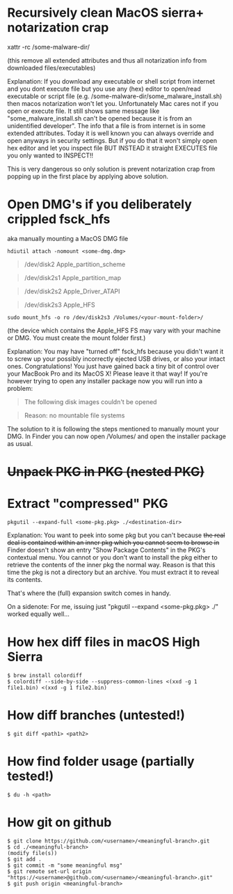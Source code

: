 # Recursively clean MacOS sierra+ notarization crap
xattr -rc /some-malware-dir/

(this remove all extended attributes and thus all notarization info from downloaded files/executables)

Explanation: If you download any executable or shell script from internet and you dont execute file but you use any (hex) editor to open/read executable or script file (e.g. /some-malware-dir/some_malware_install.sh) then macos notarization won't let you. Unfortunately Mac cares not if you open or execute file. It still shows same message like "some_malware_install.sh can't be opened because it is from an unidentified developer". The info that a file is from internet is in some extended attributes.
Today it is well known you can always override and open anyways in security settings.
But if you do that it won't simply open hex editor and let you inspect file BUT INSTEAD it straight EXECUTES file you only wanted to INSPECT!!

This is very dangerous so only solution is prevent notarization crap from popping up in the first place by applying above solution.

# Open DMG's if you deliberately crippled fsck_hfs
aka manually mounting a MacOS DMG file
```
hdiutil attach -nomount <some-dmg.dmg>
```
> /dev/disk2          	Apple_partition_scheme

> /dev/disk2s1        	Apple_partition_map

> /dev/disk2s2        	Apple_Driver_ATAPI

> /dev/disk2s3        	Apple_HFS

```
sudo mount_hfs -o ro /dev/disk2s3 /Volumes/<your-mount-folder>/
```
(the device which contains the Apple_HFS FS may vary with your machine or DMG. You must create the mount folder first.)

Explanation: You may have "turned off" fsck_hfs because you didn't want it to screw up your possibly incorrectly ejected USB drives, or also your intact ones. Congratulations! You just have gained back a tiny bit of control over your MacBook Pro and its MacOS X! Please leave it that way!
If you're however trying to open any installer package now you will run into a problem:

> The following disk images couldn't be opened

> Reason: no mountable file systems

The solution to it is following the steps mentioned to manually mount your DMG.
In Finder you can now open /Volumes/<your-mount-folder/> and open the installer package as usual.

# ~~Unpack PKG in PKG (nested PKG)~~
# Extract "compressed" PKG
```
pkgutil --expand-full <some-pkg.pkg> ./<destination-dir>
```
Explanation: You want to peek into some pkg but you can't because ~~the real deal is contained within an inner pkg which you cannot seem to browse in~~ Finder doesn't show an entry "Show Package Contents" in the PKG's contextual menu. You cannot or you don't want to install the pkg either to retrieve the contents of the inner pkg the normal way. Reason is that this time the pkg is not a directory but an archive. You must extract it to reveal its contents.

That's where the (full) expansion switch comes in handy.

On a sidenote: For me, issuing just "pkgutil --expand <some-pkg.pkg> ./<destination-dir>" worked equally well...

# How hex diff files in macOS High Sierra
```
$ brew install colordiff
$ colordiff --side-by-side --suppress-common-lines <(xxd -g 1 file1.bin) <(xxd -g 1 file2.bin)
```

# How diff branches (untested!)
```
$ git diff <path1> <path2>
```

# How find folder usage (partially tested!)
```
$ du -h <path>
```

# How git on github
```
$ git clone https://github.com/<username>/<meaningful-branch>.git
$ cd ./<meaningful-branch>
(modify file(s))
$ git add .
$ git commit -m "some meaningful msg"
$ git remote set-url origin "https://<username>@github.com/<username>/<meaningful-branch>.git"
$ git push origin <meaningful-branch>
```
